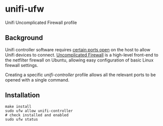 # unifi-ufw

Unifi Uncomplicated Firewall profile

## Background

Unifi controller software requires [certain ports open](https://help.ui.com/hc/en-us/articles/218506997-UniFi-Network-Required-Ports-Reference) on the host to allow Unifi devices to connect. [Uncomplicated Firewall](https://en.wikipedia.org/wiki/Uncomplicated_Firewall) is a high-level front-end to the netfilter firewall on Ubuntu, allowing easy configuration of basic Linux firewall settings.

Creating a specific *unifi-controller* profile allows all the relevant ports to be opened with a single command.

## Installation

```
make install
sudo ufw allow unifi-controller
# check installed and enabled
sudo ufw status
```
